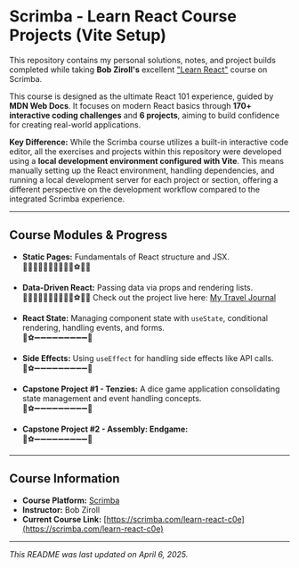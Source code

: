 # Scrimba - Learn React Course Projects (Vite Setup)

This repository contains my personal solutions, notes, and project builds completed while taking **Bob Ziroll's** excellent ["Learn React"](https://scrimba.com/learn-react-c0e) course on Scrimba.

This course is designed as the ultimate React 101 experience, guided by **MDN Web Docs**. It focuses on modern React basics through **170+ interactive coding challenges** and **6 projects**, aiming to build confidence for creating real-world applications.

**Key Difference:**
While the Scrimba course utilizes a built-in interactive code editor, all the exercises and projects within this repository were developed using a **local development environment configured with Vite**. This means manually setting up the React environment, handling dependencies, and running a local development server for each project or section, offering a different perspective on the development workflow compared to the integrated Scrimba experience.

---

## Course Modules & Progress

- **Static Pages:** Fundamentals of React structure and JSX.
  <br/> 👟➖➖➖➖➖➖➖➖➖⚽️🥅✅

- **Data-Driven React:** Passing data via props and rendering lists.
  <br/> 👟➖➖➖➖➖➖➖➖➖⚽️🥅✅
  Check out the project live here: [My Travel Journal](https://mohamedwasimmohamedakram.github.io/React-Travel-Journal/)

- **React State:** Managing component state with `useState`, conditional rendering, handling events, and forms.
  <br/> 👟⚽️➖➖➖➖➖➖➖➖➖🥅

- **Side Effects:** Using `useEffect` for handling side effects like API calls.
  <br/> 👟⚽️➖➖➖➖➖➖➖➖➖🥅

- **Capstone Project #1 - Tenzies:** A dice game application consolidating state management and event handling concepts.
  <br/> 👟⚽️➖➖➖➖➖➖➖➖➖🥅

- **Capstone Project #2 - Assembly: Endgame:**
  <br/> 👟⚽️➖➖➖➖➖➖➖➖➖🥅

---

## Course Information

- **Course Platform:** [Scrimba](https://scrimba.com/)
- **Instructor:** Bob Ziroll
- **Current Course Link:** [https://scrimba.com/learn-react-c0e](https://scrimba.com/learn-react-c0e)

---

_This README was last updated on April 6, 2025._
